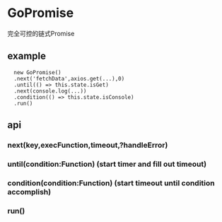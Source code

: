 # GoPromise
完全可控的链式Promise

## example
```
  new GoPromise()
  .next('fetchData',axios.get(...),0)
  .until(() => this.state.isGet)
  .next(console.log(...))
  .condition(() => this.state.isConsole)
  .run()
```

## api

### next(key,execFunction,timeout,?handleError)
### until(condition:Function) (start timer and fill out timeout)
### condition(condition:Function) (start timeout until condition accomplish)
### run()




